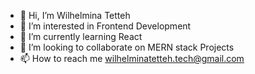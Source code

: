 - 👋 Hi, I’m  Wilhelmina Tetteh
- 👀 I’m interested in Frontend Development 
- 🌱 I’m currently learning React 
- 💞️ I’m looking to collaborate on MERN stack Projects
- 📫 How to reach me wilhelminatetteh.tech@gmail.com

<!---
WilhelminaTetteh/WilhelminaTetteh is a ✨ special ✨ repository because its `README.md` (this file) appears on your GitHub profile.
You can click the Preview link to take a look at your changes.
--->
